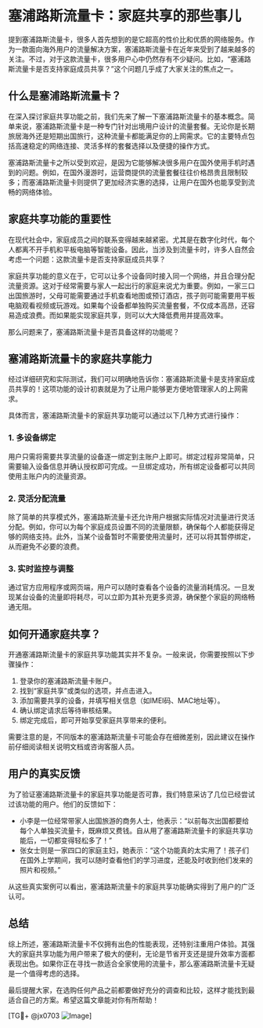 # 塞浦路斯流量卡：家庭共享的那些事儿

提到塞浦路斯流量卡，很多人首先想到的是它超高的性价比和优质的网络服务。作为一款面向海外用户的流量解决方案，塞浦路斯流量卡在近年来受到了越来越多的关注。不过，对于这款流量卡，很多用户心中仍然存有不少疑问。比如，“塞浦路斯流量卡是否支持家庭成员共享？”这个问题几乎成了大家关注的焦点之一。

## 什么是塞浦路斯流量卡？

在深入探讨家庭共享功能之前，我们先来了解一下塞浦路斯流量卡的基本概念。简单来说，塞浦路斯流量卡是一种专门针对出境用户设计的流量套餐。无论你是长期旅居海外还是短期出国旅行，这种流量卡都能满足你的上网需求。它的主要特点包括高速稳定的网络连接、灵活多样的套餐选择以及便捷的操作方式。

塞浦路斯流量卡之所以受到欢迎，是因为它能够解决很多用户在国外使用手机时遇到的问题。例如，在国外漫游时，运营商提供的流量套餐往往价格昂贵且限制较多；而塞浦路斯流量卡则提供了更加经济实惠的选择，让用户在国外也能享受到流畅的网络体验。

## 家庭共享功能的重要性

在现代社会中，家庭成员之间的联系变得越来越紧密。尤其是在数字化时代，每个人都离不开手机和平板电脑等智能设备。因此，当涉及到流量卡时，许多人自然会考虑一个问题：这款流量卡是否支持家庭成员共享？

家庭共享功能的意义在于，它可以让多个设备同时接入同一个网络，并且合理分配流量资源。这对于经常需要与家人一起出行的家庭来说尤为重要。例如，一家三口出国旅游时，父母可能需要通过手机查看地图或预订酒店，孩子则可能需要用平板电脑观看视频或玩游戏。如果每个设备都单独购买流量套餐，不仅成本高昂，还容易造成浪费。而如果能实现家庭共享，则可以大大降低费用并提高效率。

那么问题来了，塞浦路斯流量卡是否具备这样的功能呢？

## 塞浦路斯流量卡的家庭共享能力

经过详细研究和实际测试，我们可以明确地告诉你：塞浦路斯流量卡是支持家庭成员共享的！这项功能的设计初衷就是为了让用户能够更方便地管理家人的上网需求。

具体而言，塞浦路斯流量卡的家庭共享功能可以通过以下几种方式进行操作：

### 1. 多设备绑定
用户只需将需要共享流量的设备逐一绑定到主账户上即可。绑定过程非常简单，只需要输入设备信息并确认授权即可完成。一旦绑定成功，所有绑定设备都可以共同使用主账户内的流量资源。

### 2. 灵活分配流量
除了简单的共享模式外，塞浦路斯流量卡还允许用户根据实际情况对流量进行灵活分配。例如，你可以为每个家庭成员设置不同的流量限额，确保每个人都能获得足够的网络支持。此外，当某个设备暂时不需要使用流量时，还可以将其暂停绑定，从而避免不必要的浪费。

### 3. 实时监控与调整
通过官方应用程序或网页端，用户可以随时查看各个设备的流量消耗情况。一旦发现某台设备的流量即将耗尽，可以立即为其补充更多资源，确保整个家庭的网络畅通无阻。

## 如何开通家庭共享？

开通塞浦路斯流量卡的家庭共享功能其实并不复杂。一般来说，你需要按照以下步骤操作：

1. 登录你的塞浦路斯流量卡账户。
2. 找到“家庭共享”或类似的选项，并点击进入。
3. 添加需要共享的设备，并填写相关信息（如IMEI码、MAC地址等）。
4. 确认绑定请求后等待审核结果。
5. 绑定完成后，即可开始享受家庭共享带来的便利。

需要注意的是，不同版本的塞浦路斯流量卡可能会存在细微差别，因此建议在操作前仔细阅读相关说明文档或咨询客服人员。

## 用户的真实反馈

为了验证塞浦路斯流量卡的家庭共享功能是否可靠，我们特意采访了几位已经尝试过该功能的用户。他们的反馈如下：

- 小李是一位经常带家人出国旅游的商务人士，他表示：“以前每次出国都要给每个人单独买流量卡，既麻烦又费钱。自从用了塞浦路斯流量卡的家庭共享功能后，一切都变得轻松多了！”
- 张女士则是一家四口的家庭主妇，她表示：“这个功能真的太实用了！孩子们在国外上学期间，我可以随时查看他们的学习进度，还能及时收到他们发来的照片和视频。”

从这些真实案例可以看出，塞浦路斯流量卡的家庭共享功能确实得到了用户的广泛认可。

## 总结

综上所述，塞浦路斯流量卡不仅拥有出色的性能表现，还特别注重用户体验。其强大的家庭共享功能为用户带来了极大的便利，无论是节省开支还是提升效率方面都表现出色。如果你正在寻找一款适合全家使用的流量卡，那么塞浦路斯流量卡无疑是一个值得考虑的选择。

最后提醒大家，在选购任何产品之前都要做好充分的调查和比较，这样才能找到最适合自己的方案。希望这篇文章能对你有所帮助！

[TG💪+ @jx0703 ![Image](https://github.com/user-attachments/assets/dbca1d08-cadb-493c-b0ec-ad6f7a83f270)]